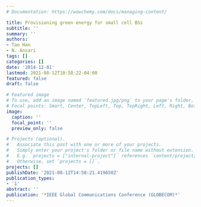 ```yaml
---
# Documentation: https://wowchemy.com/docs/managing-content/

title: Provisioning green energy for small cell BSs
subtitle: ''
summary: ''
authors:
- Tao Han
- N. Ansari
tags: []
categories: []
date: '2014-12-01'
lastmod: 2021-08-12T10:58:22-04:00
featured: false
draft: false

# Featured image
# To use, add an image named `featured.jpg/png` to your page's folder.
# Focal points: Smart, Center, TopLeft, Top, TopRight, Left, Right, BottomLeft, Bottom, BottomRight.
image:
  caption: ''
  focal_point: ''
  preview_only: false

# Projects (optional).
#   Associate this post with one or more of your projects.
#   Simply enter your project's folder or file name without extension.
#   E.g. `projects = ["internal-project"]` references `content/project/deep-learning/index.md`.
#   Otherwise, set `projects = []`.
projects: []
publishDate: '2021-08-12T14:58:21.419650Z'
publication_types:
- '1'
abstract: ''
publication: '*IEEE Global Communications Conference (GLOBECOM)*'
---
```

